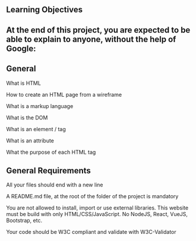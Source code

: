## Learning Objectives

## At the end of this project, you are expected to be able to explain to anyone, without the help of Google:

## General

What is HTML

How to create an HTML page from a wireframe

What is a markup language

What is the DOM

What is an element / tag

What is an attribute

What the purpose of each HTML tag

## General Requirements

All your files should end with a new line

A README.md file, at the root of the folder of the project is mandatory

You are not allowed to install, import or use external libraries. This website must be build with only HTML/CSS/JavaScript. No NodeJS, React, VueJS, Bootstrap, etc.

Your code should be W3C compliant and validate with W3C-Validator
